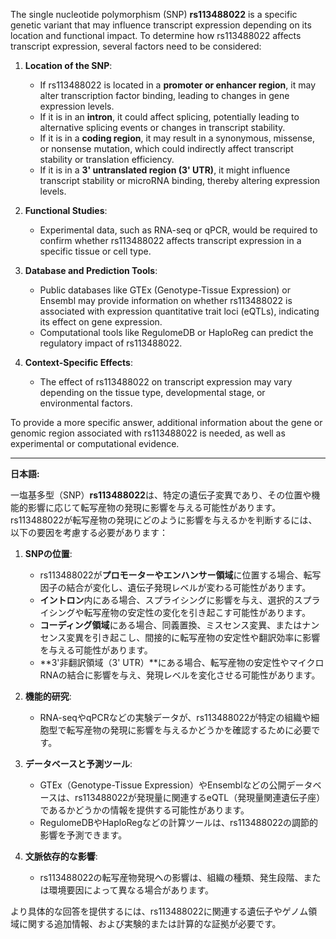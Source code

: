 The single nucleotide polymorphism (SNP) **rs113488022** is a specific genetic variant that may influence transcript expression depending on its location and functional impact. To determine how rs113488022 affects transcript expression, several factors need to be considered:

1. **Location of the SNP**:
   - If rs113488022 is located in a **promoter or enhancer region**, it may alter transcription factor binding, leading to changes in gene expression levels.
   - If it is in an **intron**, it could affect splicing, potentially leading to alternative splicing events or changes in transcript stability.
   - If it is in a **coding region**, it may result in a synonymous, missense, or nonsense mutation, which could indirectly affect transcript stability or translation efficiency.
   - If it is in a **3' untranslated region (3' UTR)**, it might influence transcript stability or microRNA binding, thereby altering expression levels.

2. **Functional Studies**:
   - Experimental data, such as RNA-seq or qPCR, would be required to confirm whether rs113488022 affects transcript expression in a specific tissue or cell type.

3. **Database and Prediction Tools**:
   - Public databases like GTEx (Genotype-Tissue Expression) or Ensembl may provide information on whether rs113488022 is associated with expression quantitative trait loci (eQTLs), indicating its effect on gene expression.
   - Computational tools like RegulomeDB or HaploReg can predict the regulatory impact of rs113488022.

4. **Context-Specific Effects**:
   - The effect of rs113488022 on transcript expression may vary depending on the tissue type, developmental stage, or environmental factors.

To provide a more specific answer, additional information about the gene or genomic region associated with rs113488022 is needed, as well as experimental or computational evidence.

---

**日本語:**

一塩基多型（SNP）**rs113488022**は、特定の遺伝子変異であり、その位置や機能的影響に応じて転写産物の発現に影響を与える可能性があります。rs113488022が転写産物の発現にどのように影響を与えるかを判断するには、以下の要因を考慮する必要があります：

1. **SNPの位置**:
   - rs113488022が**プロモーターやエンハンサー領域**に位置する場合、転写因子の結合が変化し、遺伝子発現レベルが変わる可能性があります。
   - **イントロン**内にある場合、スプライシングに影響を与え、選択的スプライシングや転写産物の安定性の変化を引き起こす可能性があります。
   - **コーディング領域**にある場合、同義置換、ミスセンス変異、またはナンセンス変異を引き起こし、間接的に転写産物の安定性や翻訳効率に影響を与える可能性があります。
   - **3'非翻訳領域（3' UTR）**にある場合、転写産物の安定性やマイクロRNAの結合に影響を与え、発現レベルを変化させる可能性があります。

2. **機能的研究**:
   - RNA-seqやqPCRなどの実験データが、rs113488022が特定の組織や細胞型で転写産物の発現に影響を与えるかどうかを確認するために必要です。

3. **データベースと予測ツール**:
   - GTEx（Genotype-Tissue Expression）やEnsemblなどの公開データベースは、rs113488022が発現量に関連するeQTL（発現量関連遺伝子座）であるかどうかの情報を提供する可能性があります。
   - RegulomeDBやHaploRegなどの計算ツールは、rs113488022の調節的影響を予測できます。

4. **文脈依存的な影響**:
   - rs113488022の転写産物発現への影響は、組織の種類、発生段階、または環境要因によって異なる場合があります。

より具体的な回答を提供するには、rs113488022に関連する遺伝子やゲノム領域に関する追加情報、および実験的または計算的な証拠が必要です。